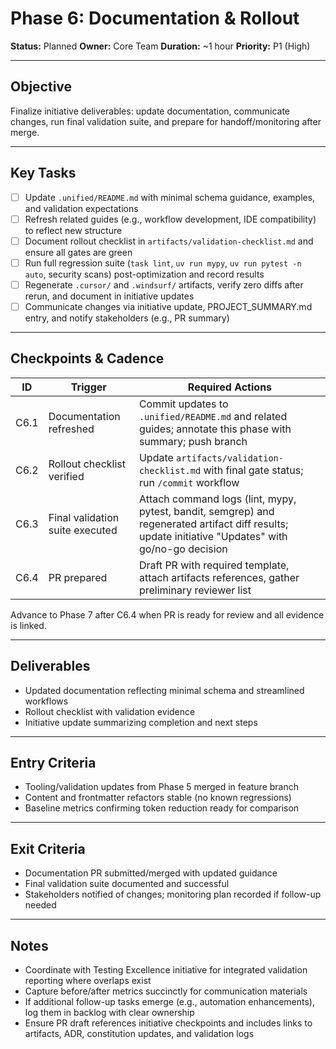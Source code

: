 # Phase 6: Documentation & Rollout

**Status:** Planned
**Owner:** Core Team
**Duration:** ~1 hour
**Priority:** P1 (High)

---

## Objective

Finalize initiative deliverables: update documentation, communicate changes, run final validation suite, and prepare for handoff/monitoring after merge.

---

## Key Tasks

- [ ] Update `.unified/README.md` with minimal schema guidance, examples, and validation expectations
- [ ] Refresh related guides (e.g., workflow development, IDE compatibility) to reflect new structure
- [ ] Document rollout checklist in `artifacts/validation-checklist.md` and ensure all gates are green
- [ ] Run full regression suite (`task lint`, `uv run mypy`, `uv run pytest -n auto`, security scans) post-optimization and record results
- [ ] Regenerate `.cursor/` and `.windsurf/` artifacts, verify zero diffs after rerun, and document in initiative updates
- [ ] Communicate changes via initiative update, PROJECT_SUMMARY.md entry, and notify stakeholders (e.g., PR summary)

---

## Checkpoints & Cadence

| ID | Trigger | Required Actions |
|----|---------|------------------|
| C6.1 | Documentation refreshed | Commit updates to `.unified/README.md` and related guides; annotate this phase with summary; push branch |
| C6.2 | Rollout checklist verified | Update `artifacts/validation-checklist.md` with final gate status; run `/commit` workflow |
| C6.3 | Final validation suite executed | Attach command logs (lint, mypy, pytest, bandit, semgrep) and regenerated artifact diff results; update initiative "Updates" with go/no-go decision |
| C6.4 | PR prepared | Draft PR with required template, attach artifacts references, gather preliminary reviewer list |

Advance to Phase 7 after C6.4 when PR is ready for review and all evidence is linked.

---

## Deliverables

- Updated documentation reflecting minimal schema and streamlined workflows
- Rollout checklist with validation evidence
- Initiative update summarizing completion and next steps

---

## Entry Criteria

- Tooling/validation updates from Phase 5 merged in feature branch
- Content and frontmatter refactors stable (no known regressions)
- Baseline metrics confirming token reduction ready for comparison

---

## Exit Criteria

- Documentation PR submitted/merged with updated guidance
- Final validation suite documented and successful
- Stakeholders notified of changes; monitoring plan recorded if follow-up needed

---

## Notes

- Coordinate with Testing Excellence initiative for integrated validation reporting where overlaps exist
- Capture before/after metrics succinctly for communication materials
- If additional follow-up tasks emerge (e.g., automation enhancements), log them in backlog with clear ownership
- Ensure PR draft references initiative checkpoints and includes links to artifacts, ADR, constitution updates, and validation logs
